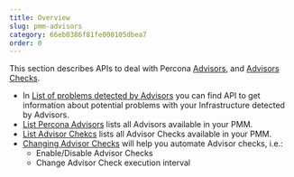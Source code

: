 ```yaml
---
title: Overview
slug: pmm-advisors
category: 66eb0386f81fe000105dbea7
order: 0
---
```



This section describes APIs to deal with Percona [Advisors](https://docs.percona.com/percona-monitoring-and-management/get-started/advisors.html), and [Advisors Checks](https://docs.percona.com/percona-monitoring-and-management/details/develop-checks/index.html).

- In [List of problems detected by Advisors](getfailedchecks) you can find API to get information about potential problems with your Infrastructure detected by Advisors.
- [List Percona Advisors](ref:listadvisors) lists all Advisors available in your PMM.
- [List Advisor Chekcs](ref:listadvisorchecks) lists all Advisor Checks available in your PMM.
- [Changing Advisor Checks](ref:changeadvisorchecks) will help you automate Advisor checks, i.e.:
  - Enable/Disable Advisor Checks
  - Change Advisor Check execution interval
